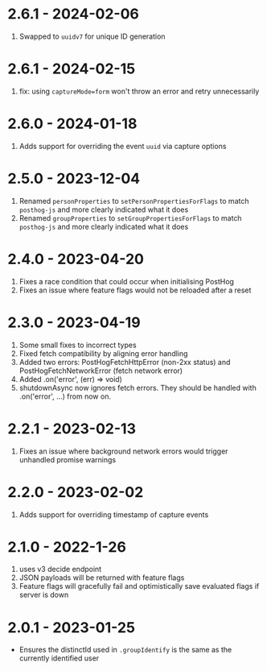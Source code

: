 # 2.6.1 - 2024-02-06

1. Swapped to `uuidv7` for unique ID generation

# 2.6.1 - 2024-02-15

1. fix: using `captureMode=form` won't throw an error and retry unnecessarily

# 2.6.0 - 2024-01-18

1. Adds support for overriding the event `uuid` via capture options

# 2.5.0 - 2023-12-04

1.  Renamed `personProperties` to `setPersonPropertiesForFlags` to match `posthog-js` and more clearly indicated what it does
2.  Renamed `groupProperties` to `setGroupPropertiesForFlags` to match `posthog-js` and more clearly indicated what it does

# 2.4.0 - 2023-04-20

1. Fixes a race condition that could occur when initialising PostHog
2. Fixes an issue where feature flags would not be reloaded after a reset

# 2.3.0 - 2023-04-19

1. Some small fixes to incorrect types
2. Fixed fetch compatibility by aligning error handling
3. Added two errors: PostHogFetchHttpError (non-2xx status) and PostHogFetchNetworkError (fetch network error)
4. Added .on('error', (err) => void)
5. shutdownAsync now ignores fetch errors. They should be handled with .on('error', ...) from now on.

# 2.2.1 - 2023-02-13

1. Fixes an issue where background network errors would trigger unhandled promise warnings

# 2.2.0 - 2023-02-02

1. Adds support for overriding timestamp of capture events

# 2.1.0 - 2022-1-26

1. uses v3 decide endpoint
2. JSON payloads will be returned with feature flags
3. Feature flags will gracefully fail and optimistically save evaluated flags if server is down

# 2.0.1 - 2023-01-25

- Ensures the distinctId used in `.groupIdentify` is the same as the currently identified user
